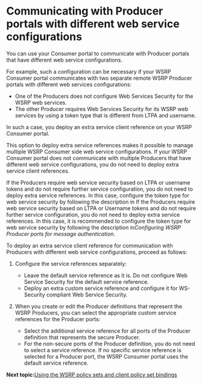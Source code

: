 # Communicating with Producer portals with different web service configurations

You can use your Consumer portal to communicate with Producer portals that have different web service configurations.

For example, such a configuration can be necessary if your WSRP Consumer portal communicates with two separate remote WSRP Producer portals with different web services configurations:

-   One of the Producers does not configure Web Services Security for the WSRP web services.
-   The other Producer requires Web Services Security for its WSRP web services by using a token type that is different from LTPA and username.

In such a case, you deploy an extra service client reference on your WSRP Consumer portal.

This option to deploy extra service references makes it possible to manage multiple WSRP Consumer side web service configurations. If your WSRP Consumer portal does not communicate with multiple Producers that have different web service configurations, you do not need to deploy extra service client references.

If the Producers require web service security based on LTPA or username tokens and do not require further service configuration, you do not need to deploy extra service references. In this case, configure the token type for web service security by following the description in If the Producers require web service security based on LTPA or Username tokens and do not require further service configuration, you do not need to deploy extra service references. In this case, it is recommended to configure the token type for web service security by following the description in*Configuring WSRP Producer ports for message authentication*.

To deploy an extra service client reference for communication with Producers with different web service configurations, proceed as follows:

1.  Configure the service references separately:

    -   Leave the default service reference as it is. Do not configure Web Service Security for the default service reference.
    -   Deploy an extra custom service reference and configure it for WS-Security compliant Web Service Security.
2.  When you create or edit the Producer definitions that represent the WSRP Producers, you can select the appropriate custom service references for the Producer ports:

    -   Select the additional service reference for all ports of the Producer definition that represents the secure Producer.
    -   For the non-secure ports of the Producer definition, you do not need to select a service reference. If no specific service reference is selected for a Producer port, the WSRP Consumer portal uses the default service reference.


**Next topic:**[Using the WSRP policy sets and client policy set bindings](../admin-system/wsrpt_cons_use_deflt_polsets.md)

